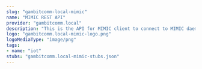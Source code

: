 ```yaml
---
slug: "gambitcomm-local-mimic"
name: "MIMIC REST API"
provider: "gambitcomm.local"
description: "This is the API for MIMIC client to connect to MIMIC daemon."
logo: "gambitcomm.local-mimic-logo.png"
logoMediaType: "image/png"
tags:
- name: "iot"
stubs: "gambitcomm.local-mimic-stubs.json"
---
```

